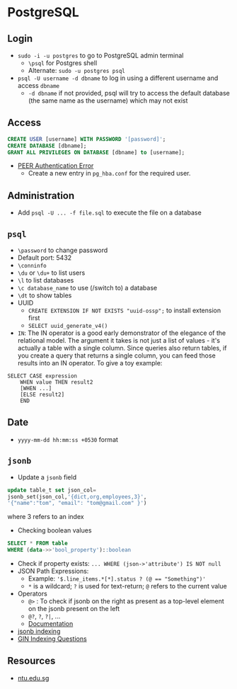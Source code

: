 # PostgreSQL

## Login
-   `sudo -i -u postgres` to go to PostgreSQL admin terminal
    -   `\psql` for Postgres shell
    -   Alternate: `sudo -u postgres psql`
-   `psql -U username -d dbname` to log in using a different username and access
    `dbname` 
    -   `-d dbname` if not provided, psql will try to access the default
        database (the same name as the username) which may not exist

## Access
```sql
CREATE USER [username] WITH PASSWORD '[password]';
CREATE DATABASE [dbname];
GRANT ALL PRIVILEGES ON DATABASE [dbname] to [username];
```
- [PEER Authentication Error](https://stackoverflow.com/questions/18664074/getting-error-peer-authentication-failed-for-user-postgres-when-trying-to-ge)
  - Create a new entry in `pg_hba.conf` for the required user.

## Administration
-   Add `psql -U ... -f file.sql` to execute the file on a database

## `psql`
-   `\password` to change password
-   Default port: 5432
-   `\conninfo`
-   `\du` or `\du+` to list users
-   `\l` to list databases
-   `\c database_name` to use (/switch to) a database
-   `\dt` to show tables
-   UUID
    -   `CREATE EXTENSION IF NOT EXISTS "uuid-ossp";` to install extension first
    -   `SELECT uuid_generate_v4()`
-   `IN`: The IN operator is a good early demonstrator of the elegance of the
    relational model. The argument it takes is not just a list of values - it's
    actually a table with a single column. Since queries also return tables, if
    you create a query that returns a single column, you can feed those results
    into an IN operator. To give a toy example: 
```
SELECT CASE expression
    WHEN value THEN result2
    [WHEN ...]
    [ELSE result2]
    END
```

## Date
-   `yyyy-mm-dd hh:mm:ss +0530` format

## `jsonb` 
- Update a `jsonb` field
```sql
update table_t set json_col=
jsonb_set(json_col,'{dict,org,employees,3}',
'{"name":"tom", "email": "tom@gmail.com" }')
```
where 3 refers to an index
- Checking boolean values
```sql
SELECT * FROM table
WHERE (data->>'bool_property')::boolean
```
- Check if property exists: `... WHERE (json->'attribute') IS NOT null`
- JSON Path Expressions: 
  - Example: `'$.line_items.*[*].status ? (@ == "Something")'`
  - `*` is a wildcard; `?` is used for text-return; `@` refers to the current value
- Operators
  - `@>` : To check if jsonb on the right as present as a top-level element on the jsonb present on the left
  - `@?`, `?`, `?|`, ...
  - [Documentation](https://www.postgresql.org/docs/16/functions-json.html#FUNCTIONS-JSONB-OP-TABLE)
- [jsonb indexing](https://youtu.be/p9RItyeKbLQ?si=YzFDNvW9c6F92hei)
- [GIN Indexing Questions](https://postgrespro.com/list/thread-id/2663248)

## Resources
-   [ntu.edu.sg](https://www3.ntu.edu.sg/home/ehchua/programming/sql/PostgreSQL_GetStarted.html)
